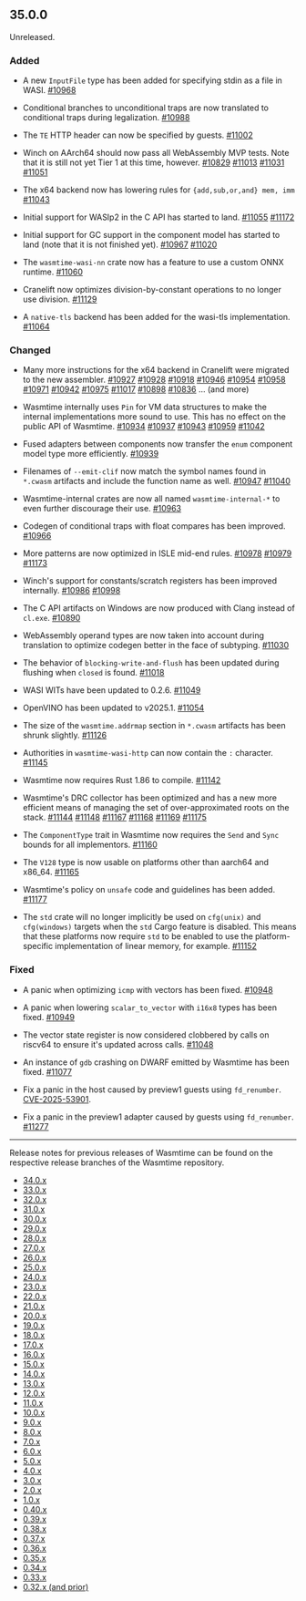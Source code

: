 ## 35.0.0

Unreleased.

### Added

* A new `InputFile` type has been added for specifying stdin as a file in WASI.
  [#10968](https://github.com/bytecodealliance/wasmtime/pull/10968)

* Conditional branches to unconditional traps are now translated to conditional
  traps during legalization.
  [#10988](https://github.com/bytecodealliance/wasmtime/pull/10988)

* The `TE` HTTP header can now be specified by guests.
  [#11002](https://github.com/bytecodealliance/wasmtime/pull/11002)

* Winch on AArch64 should now pass all WebAssembly MVP tests. Note that it is
  still not yet Tier 1 at this time, however.
  [#10829](https://github.com/bytecodealliance/wasmtime/pull/10829)
  [#11013](https://github.com/bytecodealliance/wasmtime/pull/11013)
  [#11031](https://github.com/bytecodealliance/wasmtime/pull/11031)
  [#11051](https://github.com/bytecodealliance/wasmtime/pull/11051)

* The x64 backend now has lowering rules for `{add,sub,or,and} mem, imm`
  [#11043](https://github.com/bytecodealliance/wasmtime/pull/11043)

* Initial support for WASIp2 in the C API has started to land.
  [#11055](https://github.com/bytecodealliance/wasmtime/pull/11055)
  [#11172](https://github.com/bytecodealliance/wasmtime/pull/11172)

* Initial support for GC support in the component model has started to land
  (note that it is not finished yet).
  [#10967](https://github.com/bytecodealliance/wasmtime/pull/10967)
  [#11020](https://github.com/bytecodealliance/wasmtime/pull/11020)

* The `wasmtime-wasi-nn` crate now has a feature to use a custom ONNX runtime.
  [#11060](https://github.com/bytecodealliance/wasmtime/pull/11060)

* Cranelift now optimizes division-by-constant operations to no longer use
  division.
  [#11129](https://github.com/bytecodealliance/wasmtime/pull/11129)

* A `native-tls` backend has been added for the wasi-tls implementation.
  [#11064](https://github.com/bytecodealliance/wasmtime/pull/11064)

### Changed

* Many more instructions for the x64 backend in Cranelift were migrated to the
  new assembler.
  [#10927](https://github.com/bytecodealliance/wasmtime/pull/10927)
  [#10928](https://github.com/bytecodealliance/wasmtime/pull/10928)
  [#10918](https://github.com/bytecodealliance/wasmtime/pull/10918)
  [#10946](https://github.com/bytecodealliance/wasmtime/pull/10946)
  [#10954](https://github.com/bytecodealliance/wasmtime/pull/10954)
  [#10958](https://github.com/bytecodealliance/wasmtime/pull/10958)
  [#10971](https://github.com/bytecodealliance/wasmtime/pull/10971)
  [#10942](https://github.com/bytecodealliance/wasmtime/pull/10942)
  [#10975](https://github.com/bytecodealliance/wasmtime/pull/10975)
  [#11017](https://github.com/bytecodealliance/wasmtime/pull/11017)
  [#10898](https://github.com/bytecodealliance/wasmtime/pull/10898)
  [#10836](https://github.com/bytecodealliance/wasmtime/pull/10836)
  ... (and more)

* Wasmtime internally uses `Pin` for VM data structures to make the internal
  implementations more sound to use. This has no effect on the public API of
  Wasmtime.
  [#10934](https://github.com/bytecodealliance/wasmtime/pull/10934)
  [#10937](https://github.com/bytecodealliance/wasmtime/pull/10937)
  [#10943](https://github.com/bytecodealliance/wasmtime/pull/10943)
  [#10959](https://github.com/bytecodealliance/wasmtime/pull/10959)
  [#11042](https://github.com/bytecodealliance/wasmtime/pull/11042)

* Fused adapters between components now transfer the `enum` component model type
  more efficiently.
  [#10939](https://github.com/bytecodealliance/wasmtime/pull/10939)

* Filenames of `--emit-clif` now match the symbol names found in `*.cwasm`
  artifacts and include the function name as well.
  [#10947](https://github.com/bytecodealliance/wasmtime/pull/10947)
  [#11040](https://github.com/bytecodealliance/wasmtime/pull/11040)

* Wasmtime-internal crates are now all named `wasmtime-internal-*` to even
  further discourage their use.
  [#10963](https://github.com/bytecodealliance/wasmtime/pull/10963)

* Codegen of conditional traps with float compares has been improved.
  [#10966](https://github.com/bytecodealliance/wasmtime/pull/10966)

* More patterns are now optimized in ISLE mid-end rules.
  [#10978](https://github.com/bytecodealliance/wasmtime/pull/10978)
  [#10979](https://github.com/bytecodealliance/wasmtime/pull/10979)
  [#11173](https://github.com/bytecodealliance/wasmtime/pull/11173)

* Winch's support for constants/scratch registers has been improved internally.
  [#10986](https://github.com/bytecodealliance/wasmtime/pull/10986)
  [#10998](https://github.com/bytecodealliance/wasmtime/pull/10998)

* The C API artifacts on Windows are now produced with Clang instead of
  `cl.exe`.
  [#10890](https://github.com/bytecodealliance/wasmtime/pull/10890)

* WebAssembly operand types are now taken into account during translation to
  optimize codegen better in the face of subtyping.
  [#11030](https://github.com/bytecodealliance/wasmtime/pull/11030)

* The behavior of `blocking-write-and-flush` has been updated during flushing
  when `closed` is found.
  [#11018](https://github.com/bytecodealliance/wasmtime/pull/11018)

* WASI WITs have been updated to 0.2.6.
  [#11049](https://github.com/bytecodealliance/wasmtime/pull/11049)

* OpenVINO has been updated to v2025.1.
  [#11054](https://github.com/bytecodealliance/wasmtime/pull/11054)

* The size of the `wasmtime.addrmap` section in `*.cwasm` artifacts has been
  shrunk slightly.
  [#11126](https://github.com/bytecodealliance/wasmtime/pull/11126)

* Authorities in `wasmtime-wasi-http` can now contain the `:` character.
  [#11145](https://github.com/bytecodealliance/wasmtime/pull/11145)

* Wasmtime now requires Rust 1.86 to compile.
  [#11142](https://github.com/bytecodealliance/wasmtime/pull/11142)

* Wasmtime's DRC collector has been optimized and has a new more efficient means
  of managing the set of over-approximated roots on the stack.
  [#11144](https://github.com/bytecodealliance/wasmtime/pull/11144)
  [#11148](https://github.com/bytecodealliance/wasmtime/pull/11148)
  [#11167](https://github.com/bytecodealliance/wasmtime/pull/11167)
  [#11168](https://github.com/bytecodealliance/wasmtime/pull/11168)
  [#11169](https://github.com/bytecodealliance/wasmtime/pull/11169)
  [#11175](https://github.com/bytecodealliance/wasmtime/pull/11175)

* The `ComponentType` trait in Wasmtime now requires the `Send` and `Sync`
  bounds for all implementors.
  [#11160](https://github.com/bytecodealliance/wasmtime/pull/11160)

* The `V128` type is now usable on platforms other than aarch64 and x86\_64.
  [#11165](https://github.com/bytecodealliance/wasmtime/pull/11165)

* Wasmtime's policy on `unsafe` code and guidelines has been added.
  [#11177](https://github.com/bytecodealliance/wasmtime/pull/11177)

* The `std` crate will no longer implicitly be used on `cfg(unix)` and
  `cfg(windows)` targets when the `std` Cargo feature is disabled. This means
  that these platforms now require `std` to be enabled to use the
  platform-specific implementation of linear memory, for example.
  [#11152](https://github.com/bytecodealliance/wasmtime/pull/11152)

### Fixed

* A panic when optimizing `icmp` with vectors has been fixed.
  [#10948](https://github.com/bytecodealliance/wasmtime/pull/10948)

* A panic when lowering `scalar_to_vector` with `i16x8` types has been fixed.
  [#10949](https://github.com/bytecodealliance/wasmtime/pull/10949)

* The vector state register is now considered clobbered by calls on riscv64 to
  ensure it's updated across calls.
  [#11048](https://github.com/bytecodealliance/wasmtime/pull/11048)

* An instance of `gdb` crashing on DWARF emitted by Wasmtime has been fixed.
  [#11077](https://github.com/bytecodealliance/wasmtime/pull/11077)

* Fix a panic in the host caused by preview1 guests using `fd_renumber`.
  [CVE-2025-53901](https://github.com/bytecodealliance/wasmtime/security/advisories/GHSA-fm79-3f68-h2fc).

* Fix a panic in the preview1 adapter caused by guests using `fd_renumber`.
  [#11277](https://github.com/bytecodealliance/wasmtime/pull/11277)

--------------------------------------------------------------------------------

Release notes for previous releases of Wasmtime can be found on the respective
release branches of the Wasmtime repository.

<!-- ARCHIVE_START -->
* [34.0.x](https://github.com/bytecodealliance/wasmtime/blob/release-34.0.0/RELEASES.md)
* [33.0.x](https://github.com/bytecodealliance/wasmtime/blob/release-33.0.0/RELEASES.md)
* [32.0.x](https://github.com/bytecodealliance/wasmtime/blob/release-32.0.0/RELEASES.md)
* [31.0.x](https://github.com/bytecodealliance/wasmtime/blob/release-31.0.0/RELEASES.md)
* [30.0.x](https://github.com/bytecodealliance/wasmtime/blob/release-30.0.0/RELEASES.md)
* [29.0.x](https://github.com/bytecodealliance/wasmtime/blob/release-29.0.0/RELEASES.md)
* [28.0.x](https://github.com/bytecodealliance/wasmtime/blob/release-28.0.0/RELEASES.md)
* [27.0.x](https://github.com/bytecodealliance/wasmtime/blob/release-27.0.0/RELEASES.md)
* [26.0.x](https://github.com/bytecodealliance/wasmtime/blob/release-26.0.0/RELEASES.md)
* [25.0.x](https://github.com/bytecodealliance/wasmtime/blob/release-25.0.0/RELEASES.md)
* [24.0.x](https://github.com/bytecodealliance/wasmtime/blob/release-24.0.0/RELEASES.md)
* [23.0.x](https://github.com/bytecodealliance/wasmtime/blob/release-23.0.0/RELEASES.md)
* [22.0.x](https://github.com/bytecodealliance/wasmtime/blob/release-22.0.0/RELEASES.md)
* [21.0.x](https://github.com/bytecodealliance/wasmtime/blob/release-21.0.0/RELEASES.md)
* [20.0.x](https://github.com/bytecodealliance/wasmtime/blob/release-20.0.0/RELEASES.md)
* [19.0.x](https://github.com/bytecodealliance/wasmtime/blob/release-19.0.0/RELEASES.md)
* [18.0.x](https://github.com/bytecodealliance/wasmtime/blob/release-18.0.0/RELEASES.md)
* [17.0.x](https://github.com/bytecodealliance/wasmtime/blob/release-17.0.0/RELEASES.md)
* [16.0.x](https://github.com/bytecodealliance/wasmtime/blob/release-16.0.0/RELEASES.md)
* [15.0.x](https://github.com/bytecodealliance/wasmtime/blob/release-15.0.0/RELEASES.md)
* [14.0.x](https://github.com/bytecodealliance/wasmtime/blob/release-14.0.0/RELEASES.md)
* [13.0.x](https://github.com/bytecodealliance/wasmtime/blob/release-13.0.0/RELEASES.md)
* [12.0.x](https://github.com/bytecodealliance/wasmtime/blob/release-12.0.0/RELEASES.md)
* [11.0.x](https://github.com/bytecodealliance/wasmtime/blob/release-11.0.0/RELEASES.md)
* [10.0.x](https://github.com/bytecodealliance/wasmtime/blob/release-10.0.0/RELEASES.md)
* [9.0.x](https://github.com/bytecodealliance/wasmtime/blob/release-9.0.0/RELEASES.md)
* [8.0.x](https://github.com/bytecodealliance/wasmtime/blob/release-8.0.0/RELEASES.md)
* [7.0.x](https://github.com/bytecodealliance/wasmtime/blob/release-7.0.0/RELEASES.md)
* [6.0.x](https://github.com/bytecodealliance/wasmtime/blob/release-6.0.0/RELEASES.md)
* [5.0.x](https://github.com/bytecodealliance/wasmtime/blob/release-5.0.0/RELEASES.md)
* [4.0.x](https://github.com/bytecodealliance/wasmtime/blob/release-4.0.0/RELEASES.md)
* [3.0.x](https://github.com/bytecodealliance/wasmtime/blob/release-3.0.0/RELEASES.md)
* [2.0.x](https://github.com/bytecodealliance/wasmtime/blob/release-2.0.0/RELEASES.md)
* [1.0.x](https://github.com/bytecodealliance/wasmtime/blob/release-1.0.0/RELEASES.md)
* [0.40.x](https://github.com/bytecodealliance/wasmtime/blob/release-0.40.0/RELEASES.md)
* [0.39.x](https://github.com/bytecodealliance/wasmtime/blob/release-0.39.0/RELEASES.md)
* [0.38.x](https://github.com/bytecodealliance/wasmtime/blob/release-0.38.0/RELEASES.md)
* [0.37.x](https://github.com/bytecodealliance/wasmtime/blob/release-0.37.0/RELEASES.md)
* [0.36.x](https://github.com/bytecodealliance/wasmtime/blob/release-0.36.0/RELEASES.md)
* [0.35.x](https://github.com/bytecodealliance/wasmtime/blob/release-0.35.0/RELEASES.md)
* [0.34.x](https://github.com/bytecodealliance/wasmtime/blob/release-0.34.0/RELEASES.md)
* [0.33.x](https://github.com/bytecodealliance/wasmtime/blob/release-0.33.0/RELEASES.md)
* [0.32.x (and prior)](https://github.com/bytecodealliance/wasmtime/blob/release-0.32.0/RELEASES.md)
